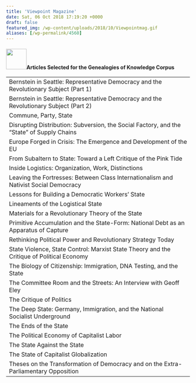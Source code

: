 ```yaml
---
title: 'Viewpoint Magazine'
date: Sat, 06 Oct 2018 17:19:20 +0000
draft: false
featured_img: /wp-content/uploads/2018/10/Viewpointmag.gif
aliases: [/wp-permalink/4560]
---
```


<div class="entry-post"><h4><img class="size-full wp-image-4561 aligncenter" src="/wp-content/uploads/2018/10/Viewpointmag.gif" alt="" width="56" height="56" />Articles Selected for the Genealogies of Knowledge Corpus</h4>
<table width="556">
<tbody>
<tr>
<td width="556">Bernstein in Seattle: Representative Democracy and the Revolutionary Subject (Part 1)</td>
</tr>
<tr>
<td width="556">Bernstein in Seattle: Representative Democracy and the Revolutionary Subject (Part 2)</td>
</tr>
<tr>
<td width="556">Commune, Party, State</td>
</tr>
<tr>
<td width="556">Disrupting Distribution: Subversion, the Social Factory, and the “State” of Supply Chains</td>
</tr>
<tr>
<td width="556">Europe Forged in Crisis: The Emergence and Development of the EU</td>
</tr>
<tr>
<td width="556">From Subaltern to State: Toward a Left Critique of the Pink Tide</td>
</tr>
<tr>
<td width="556">Inside Logistics: Organization, Work, Distinctions</td>
</tr>
<tr>
<td width="556">Leaving the Fortresses: Between Class Internationalism and Nativist Social Democracy</td>
</tr>
<tr>
<td width="556">Lessons for Building a Democratic Workers’ State</td>
</tr>
<tr>
<td width="556">Lineaments of the Logistical State</td>
</tr>
<tr>
<td width="556">Materials for a Revolutionary Theory of the State</td>
</tr>
<tr>
<td width="556">Primitive Accumulation and the State-Form: National Debt as an Apparatus of Capture</td>
</tr>
<tr>
<td width="556">Rethinking Political Power and Revolutionary Strategy Today</td>
</tr>
<tr>
<td width="556">State Violence, State Control: Marxist State Theory and the Critique of Political Economy</td>
</tr>
<tr>
<td width="556">The Biology of Citizenship: Immigration, DNA Testing, and the State</td>
</tr>
<tr>
<td width="556">The Committee Room and the Streets: An Interview with Geoff Eley</td>
</tr>
<tr>
<td width="556">The Critique of Politics</td>
</tr>
<tr>
<td width="556">The Deep State: Germany, Immigration, and the National Socialist Underground</td>
</tr>
<tr>
<td width="556">The Ends of the State</td>
</tr>
<tr>
<td width="556">The Political Economy of Capitalist Labor</td>
</tr>
<tr>
<td width="556">The State Against the State</td>
</tr>
<tr>
<td width="556">The State of Capitalist Globalization</td>
</tr>
<tr>
<td width="556">Theses on the Transformation of Democracy and on the Extra-Parliamentary Opposition</td>
</tr>
</tbody>
</table></div>
